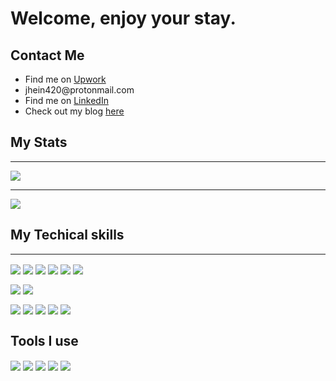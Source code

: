 <h1> Welcome, enjoy your stay. </h1>
<h2> Contact Me </h2>
<div>
  <p>
    <ul>
      <li>Find me on <a href ="https://www.upwork.com/freelancers/~016268a23082c944f8" > Upwork </a> </li>
      <li>jhein420@protonmail.com</li>
      <li>Find me on <a href ="https://www.linkedin.com/" >  LinkedIn</a> </li>
      <li>Check out my blog <a href="https://jhein420.github.io" > here </a> </li>
  </ul>
  </p>
 </div> 
<div>
<h2>My Stats</h2>
<hr>
<img align="center" src="https://github-readme-stats.vercel.app/api/?username=jhein420" />
</div>
<div>
<hr>
  <img align="center" src="https://github-readme-stats.vercel.app/api/top-langs/?username=jhein420" />
</div>

<div>
<h2> My Techical skills </h2>
<hr>
  <p> 
    <img align="center" src="https://img.shields.io/badge/c%23-%23239120.svg?style=for-the-badge&logo=c-sharp&logoColor=white">
    <img align="center" src="https://img.shields.io/badge/c++-%2300599C.svg?style=for-the-badge&logo=c%2B%2B&logoColor=white">
    <img align="center" src="https://img.shields.io/badge/c-%2300599C.svg?style=for-the-badge&logo=c&logoColor=white">
    <img align="center" src="https://img.shields.io/badge/javascript-%23323330.svg?style=for-the-badge&logo=javascript&logoColor=%23F7DF1E">
    <img align="center" src="https://img.shields.io/badge/php-%23777BB4.svg?style=for-the-badge&logo=php&logoColor=white">
    <img align="center" src="https://img.shields.io/badge/python-3670A0?style=for-the-badge&logo=python&logoColor=ffdd54">
  </p>
  
  <p> 
    <img align="center" src="https://img.shields.io/badge/NPM-%23000000.svg?style=for-the-badge&logo=npm&logoColor=white">
    <img align="center" src="https://img.shields.io/badge/node.js-6DA55F?style=for-the-badge&logo=node.js&logoColor=white">
  </p>
  
  <p> 
    <img align="center" src="https://img.shields.io/badge/sqlite-%2307405e.svg?style=for-the-badge&logo=sqlite&logoColor=white" >
    <img align="center" src="https://img.shields.io/badge/.NET-5C2D91?style=for-the-badge&logo=.net&logoColor=white" >
    <img align="center" src="https://img.shields.io/badge/jupyter-%23FA0F00.svg?style=for-the-badge&logo=jupyter&logoColor=white">
    <img align="center" src="https://img.shields.io/badge/-Arduino-00979D?style=for-the-badge&logo=Arduino&logoColor=white">
    <img align="center" src="https://img.shields.io/badge/-RaspberryPi-C51A4A?style=for-the-badge&logo=Raspberry-Pi">
  </p>
</div>
<div>
  <h2>Tools I use </h2>
  <img align="center" src="https://img.shields.io/badge/Gimp-657D8B?style=for-the-badge&logo=gimp&logoColor=FFFFFF" >
  <img align="center" src="https://img.shields.io/badge/CodePen-white?style=for-the-badge&logo=codepen&logoColor=black" >
  <img align="center" src="https://img.shields.io/badge/Visual%20Studio%20Code-0078d7.svg?style=for-the-badge&logo=visual-studio-code&logoColor=white" > 
  <img align="center" src="https://img.shields.io/badge/Visual%20Studio-5C2D91.svg?style=for-the-badge&logo=visual-studio&logoColor=white">
  <img align="center" src="https://img.shields.io/badge/Audacity-0000CC?style=for-the-badge&logo=audacity&logoColor=white">
</div>
 
<div>
 
</div>

<!--

**jhein420/jhein420** is a ✨ _special_ ✨ repository because its `README.md` (this file) appears on your GitHub profile.

![](https://img.shields.io/badge/<WORD_ON_LEFT>-<WORD_ON_RIGHT>-informational?style=flat&logo=<LOGO_NAME>&logoColor=white&color=2bbc8a)

-->

